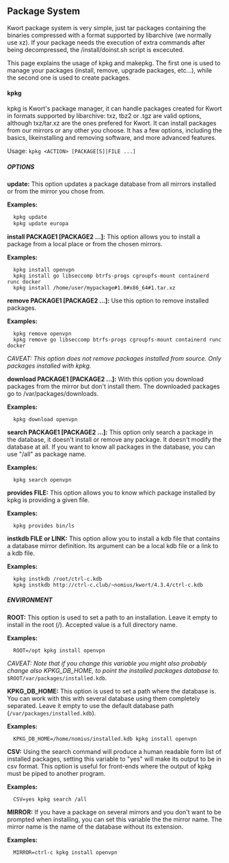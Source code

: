 ## Package System

Kwort package system is very simple, just tar packages containing the binaries compressed with a format supported by libarchive (we normally use xz). If your package needs the execution of extra commands after being decompressed, the /install/doinst.sh script is excecuted.

This page explains the usage of kpkg and makepkg. The first one is used to manage your packages (install, remove, upgrade packages, etc...), while the second one is used to create packages.

#### kpkg

kpkg is Kwort's package manager, it can handle packages created for Kwort in formats supported by libarchive: txz, tbz2 or .tgz are valid options, although txz/tar.xz are the ones prefered for Kwort. It can install packages from our mirrors or any other you choose. It has a few options, including the basics, likeinstalling and removing software, and more advanced features.

Usage: `kpkg <ACTION> [PACKAGE[S]|FILE ...]`

##### OPTIONS

**update:**
This option updates a package database from all mirrors installed or from the mirror you chose from.

**Examples:**
```sh
  kpkg update
  kpkg update europa
```

**install PACKAGE1 [PACKAGE2 ...]:**
This option allows you to install a package from a local place or from the chosen mirrors.

**Examples:**
```
  kpkg install openvpn
  kpkg install go libseccomp btrfs-progs cgroupfs-mount containerd runc docker
  kpkg install /home/user/mypackage#1.0#x86_64#1.tar.xz
```

**remove PACKAGE1 [PACKAGE2 ...]:**
Use this option to remove installed packages.

**Examples:**
```
  kpkg remove openvpn
  kpkg remove go libseccomp btrfs-progs cgroupfs-mount containerd runc docker
```
*CAVEAT: This option does not remove packages installed from source. Only packages installed with kpkg.*

**download PACKAGE1 [PACKAGE2 ...]:**
With this option you download packages from the mirror but don't install them. The downloaded packages go to /var/packages/downloads.

**Examples:**
```
  kpkg download openvpn
```

**search PACKAGE1 [PACKAGE2 ...]:**
This option only search a package in the database, it doesn't install or remove any package. It doesn't modify the database at all. If you want to know all packages in the database, you can use "/all" as package name.

**Examples:**
```
  kpkg search openvpn
```

**provides FILE:**
This option allows you to know which package installed by kpkg is providing a given file.

**Examples:**
```
  kpkg provides bin/ls
```

**instkdb FILE or LINK:**
This option allow you to install a kdb file that contains a database mirror definition. Its argument can be a local kdb file or a link to a kdb file.

**Examples:**
```
  kpkg instkdb /root/ctrl-c.kdb
  kpkg instkdb http://ctrl-c.club/~nomius/kwort/4.3.4/ctrl-c.kdb
```

##### ENVIRONMENT

**ROOT:**
This option is used to set a path to an installation. Leave it empty to install in the root (/). Accepted value is a full directory name.

**Examples:**
```
  ROOT=/opt kpkg install openvpn
```
*CAVEAT: Note that if you change this variable you might also probably change also KPKG_DB_HOME, to point the installed packages database to.* `$ROOT/var/packages/installed.kdb`.


**KPKG_DB_HOME:**
This option is used to set a path where the database is. You can work with this with several database using them completely separated. Leave it empty to use the default database path (`/var/packages/installed.kdb`).

**Examples:**
```
  KPKG_DB_HOME=/home/nomius/installed.kdb kpkg install openvpn
```

**CSV:**
Using the search command will produce a human readable form list of installed packages, setting this variable to "yes" will make its output to be in csv format. This option is useful for front-ends where the output of kpkg must be piped to another program.

**Examples:**
```
  CSV=yes kpkg search /all
```

**MIRROR:**
If you have a package on several mirrors and you don't want to be prompted when installing, you can set this variable the the mirror name. The mirror name is the name of the database without its extension.

**Examples:**
```
  MIRROR=ctrl-c kpkg install openvpn
```

